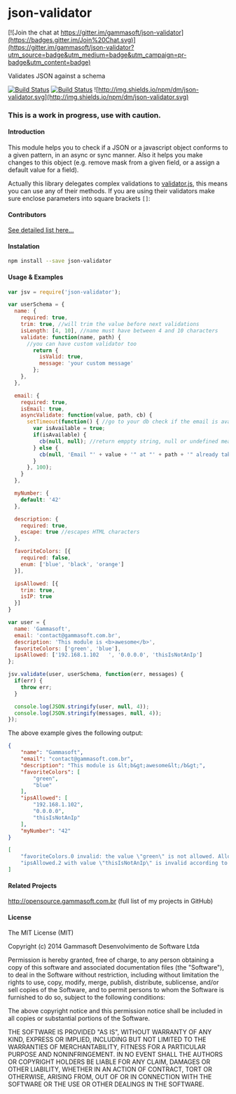 json-validator
==============

[![Join the chat at https://gitter.im/gammasoft/json-validator](https://badges.gitter.im/Join%20Chat.svg)](https://gitter.im/gammasoft/json-validator?utm_source=badge&utm_medium=badge&utm_campaign=pr-badge&utm_content=badge)

Validates JSON against a schema

[![Build Status](https://drone.io/github.com/gammasoft/json-validator/status.png)](https://drone.io/github.com/gammasoft/json-validator/latest)
[![Build Status](https://travis-ci.org/gammasoft/json-validator.svg?branch=master)](https://travis-ci.org/gammasoft/json-validator) ![http://img.shields.io/npm/dm/json-validator.svg](http://img.shields.io/npm/dm/json-validator.svg)

### This is a work in progress, use with caution.

#### Introduction

This module helps you to check if a JSON or a javascript object conforms to a given pattern, in an async or sync manner. Also it helps you make changes to this object (e.g. remove mask from a given field, or a assign a default value for a field).

Actually this library delegates complex validations to [validator.js](https://github.com/chriso/validator.js), this means you can use any of their methods. If you are using their validators make sure enclose parameters into square brackets `[]`:

#### Contributors

[See detailed list here...](contributors.md)

#### Instalation

```bash
npm install --save json-validator
```

#### Usage & Examples

```javascript
var jsv = require('json-validator');

var userSchema = {
  name: {
    required: true,
    trim: true, //will trim the value before next validations
    isLength: [4, 10], //name must have between 4 and 10 characters
    validate: function(name, path) {
      //you can have custom validator too
        return {
          isValid: true,
          message: 'your custom message'
        };
    },
  },

  email: {
    required: true,
    isEmail: true,
    asyncValidate: function(value, path, cb) {
      setTimeout(function() { //go to your db check if the email is available
        var isAvailable = true;
        if(isAvailable) {
          cb(null, null); //return emppty string, null or undefined means no validation error
        } else {
          cb(null, 'Email "' + value + '" at "' + path + '" already taken!');
        }
      }, 100);
    }
  },

  myNumber: {
    default: '42'
  },

  description: {
    required: true,
    escape: true //escapes HTML characters
  },

  favoriteColors: [{
    required: false,
    enum: ['blue', 'black', 'orange']
  }],

  ipsAllowed: [{
    trim: true,
    isIP: true
  }]
}

var user = {
  name: 'Gammasoft',
  email: 'contact@gammasoft.com.br',
  description: 'This module is <b>awesome</b>',
  favoriteColors: ['green', 'blue'],
  ipsAllowed: ['192.168.1.102   ', '0.0.0.0', 'thisIsNotAnIp']
};

jsv.validate(user, userSchema, function(err, messages) {
  if(err) {
    throw err;
  }

  console.log(JSON.stringify(user, null, 4));
  console.log(JSON.stringify(messages, null, 4));
});
```

The above example gives the following output:

```json
{
    "name": "Gammasoft",
    "email": "contact@gammasoft.com.br",
    "description": "This module is &lt;b&gt;awesome&lt;/b&gt;",
    "favoriteColors": [
        "green",
        "blue"
    ],
    "ipsAllowed": [
        "192.168.1.102",
        "0.0.0.0",
        "thisIsNotAnIp"
    ],
    "myNumber": "42"
}

[
    "favoriteColors.0 invalid: the value \"green\" is not allowed. Allowed values are: blue, black, orange",
    "ipsAllowed.2 with value \"thisIsNotAnIp\" is invalid according to validator \"isIP\""
]
```

#### Related Projects

http://opensource.gammasoft.com.br (full list of my projects in GitHub)

#### License

The MIT License (MIT)

Copyright (c) 2014 Gammasoft Desenvolvimento de Software Ltda

Permission is hereby granted, free of charge, to any person obtaining a copy of this software and associated documentation files (the "Software"), to deal in the Software without restriction, including without limitation the rights to use, copy, modify, merge, publish, distribute, sublicense, and/or sell copies of the Software, and to permit persons to whom the Software is furnished to do so, subject to the following conditions:

The above copyright notice and this permission notice shall be included in all copies or substantial portions of the Software.

THE SOFTWARE IS PROVIDED "AS IS", WITHOUT WARRANTY OF ANY KIND, EXPRESS OR IMPLIED, INCLUDING BUT NOT LIMITED TO THE WARRANTIES OF MERCHANTABILITY, FITNESS FOR A PARTICULAR PURPOSE AND NONINFRINGEMENT. IN NO EVENT SHALL THE AUTHORS OR COPYRIGHT HOLDERS BE LIABLE FOR ANY CLAIM, DAMAGES OR OTHER LIABILITY, WHETHER IN AN ACTION OF CONTRACT, TORT OR OTHERWISE, ARISING FROM, OUT OF OR IN CONNECTION WITH THE SOFTWARE OR THE USE OR OTHER DEALINGS IN THE SOFTWARE.
